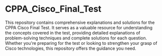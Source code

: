 # CPPA_Cisco_Final_Test

This repository contains comprehensive explanations and solutions for the CPPA Cisco Final Test. It serves as a valuable resource for understanding the concepts covered in the test, providing detailed explanations of problem-solving techniques and complete solutions for each question. Whether you're preparing for the test or looking to strengthen your grasp of Cisco technologies, this repository offers the guidance you need.

